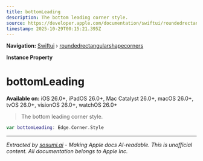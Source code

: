 ```yaml
---
title: bottomLeading
description: The bottom leading corner style.
source: https://developer.apple.com/documentation/swiftui/roundedrectangularshapecorners/bottomleading
timestamp: 2025-10-29T00:15:21.395Z
---
```


**Navigation:** [Swiftui](/documentation/swiftui) › [roundedrectangularshapecorners](/documentation/swiftui/roundedrectangularshapecorners)

**Instance Property**

# bottomLeading

**Available on:** iOS 26.0+, iPadOS 26.0+, Mac Catalyst 26.0+, macOS 26.0+, tvOS 26.0+, visionOS 26.0+, watchOS 26.0+

> The bottom leading corner style.

```swift
var bottomLeading: Edge.Corner.Style
```

---

*Extracted by [sosumi.ai](https://sosumi.ai) - Making Apple docs AI-readable.*
*This is unofficial content. All documentation belongs to Apple Inc.*
